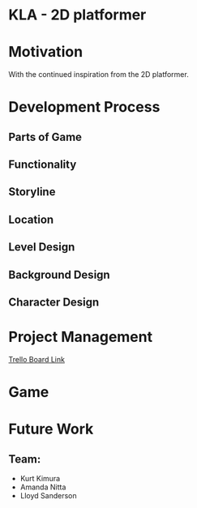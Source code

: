 # KLA - 2D platformer

# Motivation

With the continued inspiration from the 2D platformer. 

# Development Process 

## Parts of Game

## Functionality 

## Storyline 

## Location 

## 

## Level Design 

## Background Design 

## Character Design


# Project Management

[Trello Board Link](https://trello.com/b/PGbFmQW9/game-design-spring-2025)


# Game


# Future Work


## Team:
- Kurt Kimura
- Amanda Nitta 
- Lloyd Sanderson